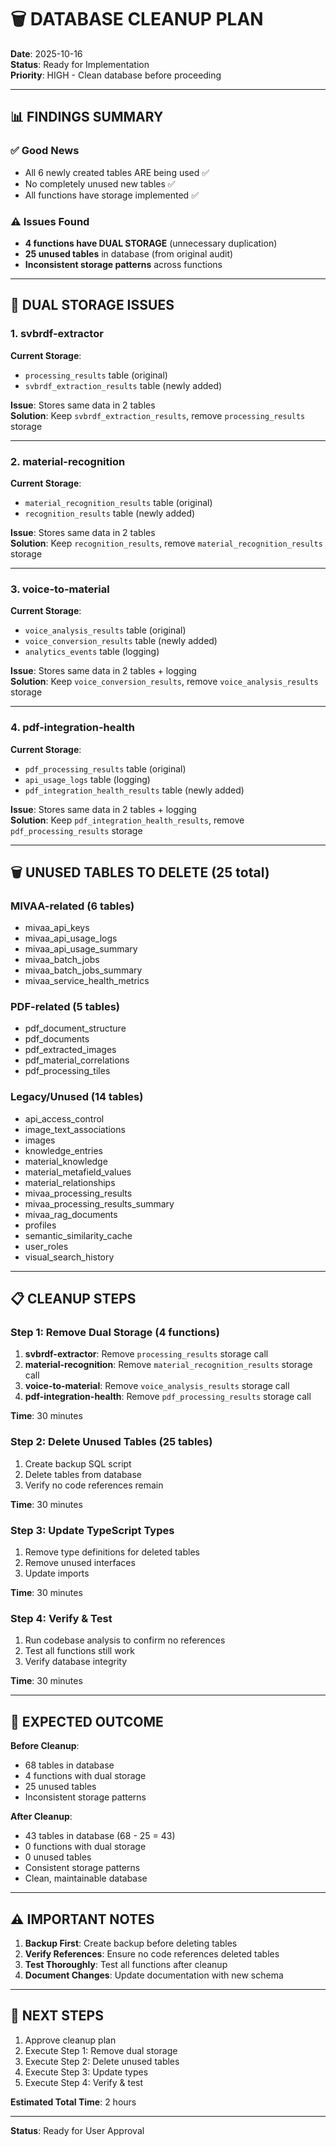 # 🗑️ DATABASE CLEANUP PLAN

**Date**: 2025-10-16  
**Status**: Ready for Implementation  
**Priority**: HIGH - Clean database before proceeding

---

## 📊 FINDINGS SUMMARY

### ✅ Good News
- All 6 newly created tables ARE being used ✅
- No completely unused new tables ✅
- All functions have storage implemented ✅

### ⚠️ Issues Found
- **4 functions have DUAL STORAGE** (unnecessary duplication)
- **25 unused tables** in database (from original audit)
- **Inconsistent storage patterns** across functions

---

## 🔴 DUAL STORAGE ISSUES

### 1. svbrdf-extractor
**Current Storage**:
- `processing_results` table (original)
- `svbrdf_extraction_results` table (newly added)

**Issue**: Stores same data in 2 tables  
**Solution**: Keep `svbrdf_extraction_results`, remove `processing_results` storage

---

### 2. material-recognition
**Current Storage**:
- `material_recognition_results` table (original)
- `recognition_results` table (newly added)

**Issue**: Stores same data in 2 tables  
**Solution**: Keep `recognition_results`, remove `material_recognition_results` storage

---

### 3. voice-to-material
**Current Storage**:
- `voice_analysis_results` table (original)
- `voice_conversion_results` table (newly added)
- `analytics_events` table (logging)

**Issue**: Stores same data in 2 tables + logging  
**Solution**: Keep `voice_conversion_results`, remove `voice_analysis_results` storage

---

### 4. pdf-integration-health
**Current Storage**:
- `pdf_processing_results` table (original)
- `api_usage_logs` table (logging)
- `pdf_integration_health_results` table (newly added)

**Issue**: Stores same data in 2 tables + logging  
**Solution**: Keep `pdf_integration_health_results`, remove `pdf_processing_results` storage

---

## 🗑️ UNUSED TABLES TO DELETE (25 total)

### MIVAA-related (6 tables)
- mivaa_api_keys
- mivaa_api_usage_logs
- mivaa_api_usage_summary
- mivaa_batch_jobs
- mivaa_batch_jobs_summary
- mivaa_service_health_metrics

### PDF-related (5 tables)
- pdf_document_structure
- pdf_documents
- pdf_extracted_images
- pdf_material_correlations
- pdf_processing_tiles

### Legacy/Unused (14 tables)
- api_access_control
- image_text_associations
- images
- knowledge_entries
- material_knowledge
- material_metafield_values
- material_relationships
- mivaa_processing_results
- mivaa_processing_results_summary
- mivaa_rag_documents
- profiles
- semantic_similarity_cache
- user_roles
- visual_search_history

---

## 📋 CLEANUP STEPS

### Step 1: Remove Dual Storage (4 functions)
1. **svbrdf-extractor**: Remove `processing_results` storage call
2. **material-recognition**: Remove `material_recognition_results` storage call
3. **voice-to-material**: Remove `voice_analysis_results` storage call
4. **pdf-integration-health**: Remove `pdf_processing_results` storage call

**Time**: 30 minutes

### Step 2: Delete Unused Tables (25 tables)
1. Create backup SQL script
2. Delete tables from database
3. Verify no code references remain

**Time**: 30 minutes

### Step 3: Update TypeScript Types
1. Remove type definitions for deleted tables
2. Remove unused interfaces
3. Update imports

**Time**: 30 minutes

### Step 4: Verify & Test
1. Run codebase analysis to confirm no references
2. Test all functions still work
3. Verify database integrity

**Time**: 30 minutes

---

## 🎯 EXPECTED OUTCOME

**Before Cleanup**:
- 68 tables in database
- 4 functions with dual storage
- 25 unused tables
- Inconsistent storage patterns

**After Cleanup**:
- 43 tables in database (68 - 25 = 43)
- 0 functions with dual storage
- 0 unused tables
- Consistent storage patterns
- Clean, maintainable database

---

## ⚠️ IMPORTANT NOTES

1. **Backup First**: Create backup before deleting tables
2. **Verify References**: Ensure no code references deleted tables
3. **Test Thoroughly**: Test all functions after cleanup
4. **Document Changes**: Update documentation with new schema

---

## 🚀 NEXT STEPS

1. Approve cleanup plan
2. Execute Step 1: Remove dual storage
3. Execute Step 2: Delete unused tables
4. Execute Step 3: Update types
5. Execute Step 4: Verify & test

**Estimated Total Time**: 2 hours

---

**Status**: Ready for User Approval



